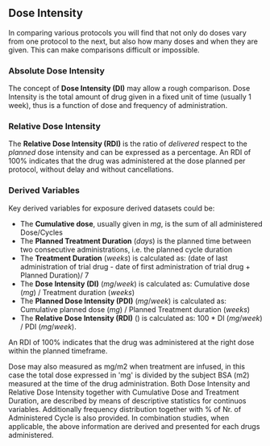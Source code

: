 ## Dose Intensity

In comparing various protocols you will find that not only do doses vary from one protocol to the next, but also how many doses and when they are given. This can make comparisons difficult or impossible.

### Absolute Dose Intensity

The concept of **Dose Intensity (DI)** may allow a rough comparison. Dose Intensity is the total amount of drug given in a fixed unit of time (usually 1 week), thus is a function of dose and frequency of administration.

### Relative Dose Intensity

The **Relative Dose Intensity (RDI)** is the ratio of *delivered* respect to the *planned* dose intensity and can be expressed as a percentage. An RDI of 100% indicates that the drug was administered at the dose planned per protocol, without delay and without cancellations.

### Derived Variables

Key derived variables for exposure derived datasets could be:

* The **Cumulative dose**, usually given in $mg$, is the sum of all administered Dose/Cycles
* The **Planned Treatment Duration** ($days$) is the planned time between two consecutive administrations, i.e. the planned cycle duration
* The **Treatment Duration** ($weeks$) is calculated as: (date of last administration of trial drug - date of first administration of trial drug + Planned Duration)/ 7
* The **Dose Intensity (DI)** ($mg/week$) is calculated as: Cumulative dose ($mg$) / Treatment duration ($weeks$)
* The **Planned Dose Intensity (PDI)** ($mg/week$) is calculated as: Cumulative planned dose ($mg$) / Planned Treatment duration ($weeks$)
* The **Relative Dose Intensity (RDI)** ($%$) is calculated as: 100 * DI ($mg/week$) / PDI ($mg/week$). 


An RDI of 100% indicates that the drug was administered at the right dose within the planned timeframe.

Dose may also measured as mg/m2 when treatment are infused, in this case the total dose expressed in 'mg' is divided by the subject BSA (m2) measured at the time of the drug administration.
Both Dose Intensity and Relative Dose Intensity together with Cumulative Dose and Treatment Duration, are described by means of descriptive statistics for continuos variables.
Additionally frequency distribution together with % of Nr. of Administered Cycle is also provided.
In combination studies, when applicable, the above information are derived and presented for each drugs administered.
